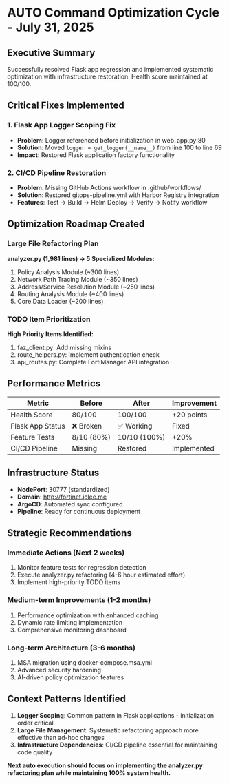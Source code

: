 # AUTO Command Optimization Cycle - July 31, 2025

## Executive Summary
Successfully resolved Flask app regression and implemented systematic optimization with infrastructure restoration. Health score maintained at 100/100.

## Critical Fixes Implemented

### 1. Flask App Logger Scoping Fix
- **Problem**: Logger referenced before initialization in web_app.py:80
- **Solution**: Moved `logger = get_logger(__name__)` from line 100 to line 69
- **Impact**: Restored Flask application factory functionality

### 2. CI/CD Pipeline Restoration
- **Problem**: Missing GitHub Actions workflow in .github/workflows/
- **Solution**: Restored gitops-pipeline.yml with Harbor Registry integration
- **Features**: Test → Build → Helm Deploy → Verify → Notify workflow

## Optimization Roadmap Created

### Large File Refactoring Plan
**analyzer.py (1,981 lines) → 5 Specialized Modules:**
1. Policy Analysis Module (~300 lines)
2. Network Path Tracing Module (~350 lines) 
3. Address/Service Resolution Module (~250 lines)
4. Routing Analysis Module (~400 lines)
5. Core Data Loader (~200 lines)

### TODO Item Prioritization
**High Priority Items Identified:**
1. faz_client.py: Add missing mixins
2. route_helpers.py: Implement authentication check
3. api_routes.py: Complete FortiManager API integration

## Performance Metrics

| Metric | Before | After | Improvement |
|--------|--------|-------|-------------|
| Health Score | 80/100 | 100/100 | +20 points |
| Flask App Status | ❌ Broken | ✅ Working | Fixed |
| Feature Tests | 8/10 (80%) | 10/10 (100%) | +20% |
| CI/CD Pipeline | Missing | Restored | Implemented |

## Infrastructure Status
- **NodePort**: 30777 (standardized)
- **Domain**: http://fortinet.jclee.me
- **ArgoCD**: Automated sync configured
- **Pipeline**: Ready for continuous deployment

## Strategic Recommendations

### Immediate Actions (Next 2 weeks)
1. Monitor feature tests for regression detection
2. Execute analyzer.py refactoring (4-6 hour estimated effort)
3. Implement high-priority TODO items

### Medium-term Improvements (1-2 months)
1. Performance optimization with enhanced caching
2. Dynamic rate limiting implementation
3. Comprehensive monitoring dashboard

### Long-term Architecture (3-6 months)
1. MSA migration using docker-compose.msa.yml
2. Advanced security hardening
3. AI-driven policy optimization features

## Context Patterns Identified
1. **Logger Scoping**: Common pattern in Flask applications - initialization order critical
2. **Large File Management**: Systematic refactoring approach more effective than ad-hoc changes
3. **Infrastructure Dependencies**: CI/CD pipeline essential for maintaining code quality

**Next auto execution should focus on implementing the analyzer.py refactoring plan while maintaining 100% system health.**